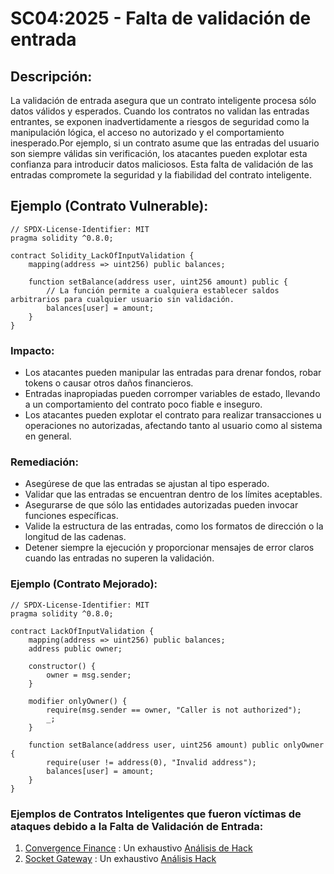 # SC04:2025 - Falta de validación de entrada

## Descripción:
La validación de entrada asegura que un contrato inteligente procesa sólo datos válidos y esperados. Cuando los contratos no validan las entradas entrantes, se exponen inadvertidamente a riesgos de seguridad como la manipulación lógica, el acceso no autorizado y el comportamiento inesperado.Por ejemplo, si un contrato asume que las entradas del usuario son siempre válidas sin verificación, los atacantes pueden explotar esta confianza para introducir datos maliciosos. Esta falta de validación de las entradas compromete la seguridad y la fiabilidad del contrato inteligente.

## Ejemplo (Contrato Vulnerable):

```solidity
// SPDX-License-Identifier: MIT
pragma solidity ^0.8.0;

contract Solidity_LackOfInputValidation {
    mapping(address => uint256) public balances;

    function setBalance(address user, uint256 amount) public {
        // La función permite a cualquiera establecer saldos arbitrarios para cualquier usuario sin validación.
        balances[user] = amount;
    }
}
```
### Impacto:
- Los atacantes pueden manipular las entradas para drenar fondos, robar tokens o causar otros daños financieros.
- Entradas inapropiadas pueden corromper variables de estado, llevando a un comportamiento del contrato poco fiable e inseguro.
- Los atacantes pueden explotar el contrato para realizar transacciones u operaciones no autorizadas, afectando tanto al usuario como al sistema en general.

### Remediación:
- Asegúrese de que las entradas se ajustan al tipo esperado.
- Validar que las entradas se encuentran dentro de los límites aceptables.
- Asegurarse de que sólo las entidades autorizadas pueden invocar funciones específicas.
- Valide la estructura de las entradas, como los formatos de dirección o la longitud de las cadenas.
- Detener siempre la ejecución y proporcionar mensajes de error claros cuando las entradas no superen la validación.

### Ejemplo (Contrato Mejorado):
```solidity
// SPDX-License-Identifier: MIT
pragma solidity ^0.8.0;

contract LackOfInputValidation {
    mapping(address => uint256) public balances;
    address public owner;

    constructor() {
        owner = msg.sender;
    }

    modifier onlyOwner() {
        require(msg.sender == owner, "Caller is not authorized");
        _;
    }

    function setBalance(address user, uint256 amount) public onlyOwner {
        require(user != address(0), "Invalid address");
        balances[user] = amount;
    }
}
```
### Ejemplos de Contratos Inteligentes que fueron víctimas de ataques debido a la Falta de Validación de Entrada:
1. [Convergence Finance](https://etherscan.io/address/0x2b083beaaC310CC5E190B1d2507038CcB03E7606#code) : Un exhaustivo [Análisis de Hack](https://blog.solidityscan.com/convergence-finance-hack-analysis-12e6acd9ea08)
2. [Socket Gateway](https://etherscan.io/address/0x3a23F943181408EAC424116Af7b7790c94Cb97a5#code) : Un exhaustivo [Análisis Hack](https://blog.solidityscan.com/socket-gateway-hack-analysis-b0e9567f7d3e)